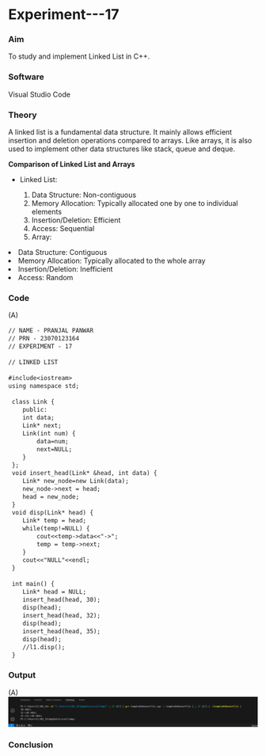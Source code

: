 # Experiment---17 

### Aim 
To study and implement Linked List in C++. 

### Software 
Visual Studio Code 

### Theory 
A linked list is a fundamental data structure. It mainly allows efficient insertion and deletion operations compared to arrays. Like arrays, it is also used to implement other data structures like stack, queue and deque. <br> 

<b>Comparison of Linked List and Arrays</b> 

<ul><li>Linked List:</li>
<ol><li>Data Structure: Non-contiguous</li>
<li>Memory Allocation: Typically allocated one by one to individual elements</li>
<li>Insertion/Deletion: Efficient</li>
<li>Access: Sequential</li>
<li>Array:</li></ul>
<li>Data Structure: Contiguous</li>
<li>Memory Allocation: Typically allocated to the whole array</li>
<li>Insertion/Deletion: Inefficient</li>
<li>Access: Random</li></ol>
 
### Code       
(A) <br> 
```
// NAME - PRANJAL PANWAR 
// PRN - 23070123164
// EXPERIMENT - 17 

// LINKED LIST 

#include<iostream>
using namespace std; 
 
 class Link {
    public:
    int data;
    Link* next;
    Link(int num) {
        data=num;
        next=NULL;
    }
 };
 void insert_head(Link* &head, int data) {
    Link* new_node=new Link(data);
    new_node->next = head; 
    head = new_node;
 }
 void disp(Link* head) {
    Link* temp = head;
    while(temp!=NULL) { 
        cout<<temp->data<<"->";
        temp = temp->next;
    } 
    cout<<"NULL"<<endl;
 }

 int main() {
    Link* head = NULL;
    insert_head(head, 30);
    disp(head);
    insert_head(head, 32);
    disp(head);
    insert_head(head, 35);
    disp(head);
    //l1.disp(); 
 }  
```

### Output 
(A) <br> 
![](https://github.com/Shloka-Patel/Experiment---17/blob/main/Output_17A.png) 

### Conclusion 
